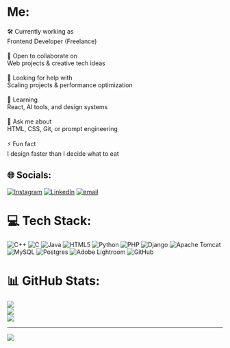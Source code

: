 # Me:
🛠️ Currently working as<br>Frontend Developer (Freelance)<br><br>🤝 Open to collaborate on<br>Web projects & creative tech ideas<br><br>💛 Looking for help with<br>Scaling projects & performance optimization<br><br>🌱 Learning<br>React, AI tools, and design systems<br><br>💬 Ask me about<br>HTML, CSS, Git, or prompt engineering<br><br>⚡ Fun fact<br>I design faster than I decide what to eat


## 🌐 Socials:
[![Instagram](https://img.shields.io/badge/Instagram-%23E4405F.svg?logo=Instagram&logoColor=white)](https://instagram.com/shaaz_chach) [![LinkedIn](https://img.shields.io/badge/LinkedIn-%230077B5.svg?logo=linkedin&logoColor=white)](https://linkedin.com/in/shaaz-jazeel) [![email](https://img.shields.io/badge/Email-D14836?logo=gmail&logoColor=white)](mailto:mhdshaazjazeel@gmail.com) 

# 💻 Tech Stack:
![C++](https://img.shields.io/badge/c++-%2300599C.svg?style=for-the-badge&logo=c%2B%2B&logoColor=white) ![C](https://img.shields.io/badge/c-%2300599C.svg?style=for-the-badge&logo=c&logoColor=white) ![Java](https://img.shields.io/badge/java-%23ED8B00.svg?style=for-the-badge&logo=openjdk&logoColor=white) ![HTML5](https://img.shields.io/badge/html5-%23E34F26.svg?style=for-the-badge&logo=html5&logoColor=white) ![Python](https://img.shields.io/badge/python-3670A0?style=for-the-badge&logo=python&logoColor=ffdd54) ![PHP](https://img.shields.io/badge/php-%23777BB4.svg?style=for-the-badge&logo=php&logoColor=white) ![Django](https://img.shields.io/badge/django-%23092E20.svg?style=for-the-badge&logo=django&logoColor=white) ![Apache Tomcat](https://img.shields.io/badge/apache%20tomcat-%23F8DC75.svg?style=for-the-badge&logo=apache-tomcat&logoColor=black) ![MySQL](https://img.shields.io/badge/mysql-4479A1.svg?style=for-the-badge&logo=mysql&logoColor=white) ![Postgres](https://img.shields.io/badge/postgres-%23316192.svg?style=for-the-badge&logo=postgresql&logoColor=white) ![Adobe Lightroom](https://img.shields.io/badge/Adobe%20Lightroom-31A8FF.svg?style=for-the-badge&logo=Adobe%20Lightroom&logoColor=white) ![GitHub](https://img.shields.io/badge/github-%23121011.svg?style=for-the-badge&logo=github&logoColor=white)
# 📊 GitHub Stats:
![](https://github-readme-stats.vercel.app/api?username=Shaazjazeel&theme=dark&hide_border=false&include_all_commits=false&count_private=false)<br/>
![](https://nirzak-streak-stats.vercel.app/?user=Shaazjazeel&theme=dark&hide_border=false)<br/>
![](https://github-readme-stats.vercel.app/api/top-langs/?username=Shaazjazeel&theme=dark&hide_border=false&include_all_commits=false&count_private=false&layout=compact)

---
[![](https://visitcount.itsvg.in/api?id=Shaazjazeel&icon=0&color=0)](https://visitcount.itsvg.in)

<!-- Proudly created with GPRM ( https://gprm.itsvg.in ) -->
